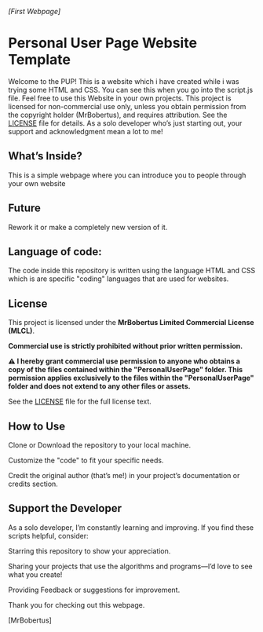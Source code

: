 *[First Webpage]*
# Personal User Page Website Template
Welcome to the PUP! This is a website which i have created while i was trying some HTML and CSS. You can see this when you go into the script.js file. Feel free to use this Website in your own projects. This project is licensed for non-commercial use only, unless you obtain permission from the copyright holder (MrBobertus), and requires attribution. See the [LICENSE](https://github.com/MrBobertus/Important-Documents/blob/main/MLCL%20-%20MrBobertus%20Limited%20Commercial%20License.md) file for details. As a solo developer who’s just starting out, your support and acknowledgment mean a lot to me!

## What’s Inside?
This is a simple webpage where you can introduce you to people through your own website

## Future
Rework it or make a completely new version of it.

## Language of code:
The code inside this repository is written using the language HTML and CSS which is are specific "coding" languages that are used for websites.

## License

This project is licensed under the **MrBobertus Limited Commercial License (MLCL)**.

**Commercial use is strictly prohibited without prior written permission.**

**⚠ I hereby grant commercial use permission to anyone who obtains a copy of the files contained within the "PersonalUserPage" folder. This permission applies exclusively to the files within the "PersonalUserPage" folder and does not extend to any other files or assets.**

See the [LICENSE](https://github.com/MrBobertus/Important-Documents/blob/main/MLCL%20-%20MrBobertus%20Limited%20Commercial%20License.md) file for the full license text.

## How to Use
Clone or Download the repository to your local machine.

Customize the "code" to fit your specific needs.

Credit the original author (that’s me!) in your project’s documentation or credits section.

## Support the Developer
As a solo developer, I’m constantly learning and improving. If you find these scripts helpful, consider:

Starring this repository to show your appreciation.

Sharing your projects that use the algorithms and programs—I’d love to see what you create!

Providing Feedback or suggestions for improvement.

Thank you for checking out this webpage.

[MrBobertus]
